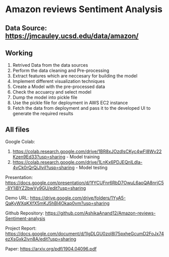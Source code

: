 # Amazon reviews Sentiment Analysis

## Data Source: https://jmcauley.ucsd.edu/data/amazon/

## Working
1. Retrived Data from the data sources
2. Perform the data cleaning and Pre-processing
3. Extract features which are neccesary for building the model
4. Implement different visualization techniques
5. Create a Model with the pre-processed data
6. Check the accuarcy and select model
7. Dump the model into pickle file
8. Use the pickle file for deployment in AWS EC2 instance
9. Fetch the data from deployment and pass it to the developed UI to generate the required results

## All files
Google Colab:
1. https://colab.research.google.com/drive/1BR8xJOzdIsCKyc4wFI8Wv22Kzen9Ed33?usp=sharing  - Model training
2. https://colab.research.google.com/drive/1LnKx6PDJEQnlLdla-4vCk0rQrQiJIviI?usp=sharing - Model testing

Presentation:
https://docs.google.com/presentation/d/1fYCUFnr6RbD7OwuL6aoQA8nrjC5-8Y1iBYZ2bwVy9GU/edit?usp=sharing

Demo URL: https://drive.google.com/drive/folders/1YyA5-QaKyWXqKXfX5mKJ5hBl4Okap0vm?usp=sharing


Github Repository:
https://github.com/AshikaAnand12/Amazon-reviews-Sentiment-analysis

Project Report:
https://docs.google.com/document/d/1IgDLGU0zol8l75pxheGcumD2FoJx74ezXsGxk2ivn8A/edit?usp=sharing

Paper: https://arxiv.org/pdf/1904.04096.pdf
